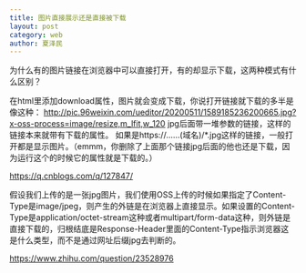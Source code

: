 ```yaml
---
title: 图片直接展示还是直接被下载
layout: post
category: web
author: 夏泽民
---
```

为什么有的图片链接在浏览器中可以直接打开，有的却显示下载，这两种模式有什么区别？


在html里添加download属性，图片就会变成下载，你说打开链接就下载的多半是像这种：
http://pic.96weixin.com/ueditor/20200511/1589185236200665.jpg?x-oss-process=image/resize,m_lfit,w_120
jpg后面带一堆参数的链接，这样的链接本来就带有下载的属性。
如果是https://……(域名)/*.jpg这样的链接，一般打开都是显示图片。（emmm，你删除了上面那个链接jpg后面的他也还是下载，因为运行这个的时候它的属性就是下载的。）

https://q.cnblogs.com/q/127847/
<!-- more -->
假设我们上传的是一张jpg图片，我们使用OSS上传的时候如果指定了Content-Type是image/jpeg，则产生的外链是在浏览器上直接显示。如果设置的Content-Type是application/octet-stream这种或者multipart/form-data这种，则外链是直接下载的，归根结底是Response-Header里面的Content-Type指示浏览器这是什么类型，而不是通过网址后缀jpg去判断的。

https://www.zhihu.com/question/23528976
